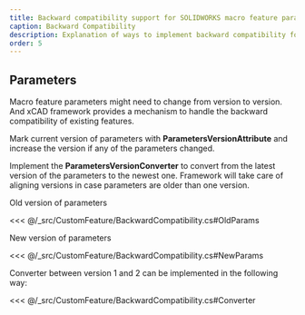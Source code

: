 ```yaml
---
title: Backward compatibility support for SOLIDWORKS macro feature parameters
caption: Backward Compatibility
description: Explanation of ways to implement backward compatibility for the parameters stored in SOLIDWORKS macro feature
order: 5
---
```

## Parameters

Macro feature parameters might need to change from version to version. And xCAD framework provides a mechanism to handle the backward compatibility of existing features.

Mark current version of parameters with **ParametersVersionAttribute** and increase the version if any of the parameters changed.

Implement the **ParametersVersionConverter** to convert from the latest version of the parameters to the newest one. Framework will take care of aligning versions in case parameters are older than one version.

Old version of parameters

<<< @/_src/CustomFeature/BackwardCompatibility.cs#OldParams

New version of parameters

<<< @/_src/CustomFeature/BackwardCompatibility.cs#NewParams

Converter between version 1 and 2 can be implemented in the following way:

<<< @/_src/CustomFeature/BackwardCompatibility.cs#Converter